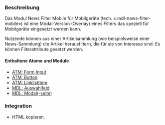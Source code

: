 ### Beschreibung
 
Das Modul News Filter Mobile für Mobilgeräte (tech. «.mdl-news-filter-mobile») ist eine Modal-Version (Overlay) eines Filters das speziell für Mobilgeräte eingesetzt werden kann.
 
Nutzende können aus einer Artikelsammlung (wie beispielsweise einer News-Sammlung) die Artikel herausfiltern, die für sie von Interesse sind. Es können Filterattribute gesetzt werden.
 
#### Enthaltene Atome und Module
* <a href="../../atoms/form_input/form_input.html">ATM: Form Input</a>
* <a href="../../atoms/button/button.html">ATM: Button</a>
* <a href="../../atoms/linklist_item/linklist_item.html">ATM: LinklistItem</a>
* <a href="../drilldown_select/drilldown_select.html">MDL: Auswahlfeld</a>
* <a href="../modal/modal.html">MDL: Modal(-seite)</a>
 
### Integration
* HTML kopieren.

